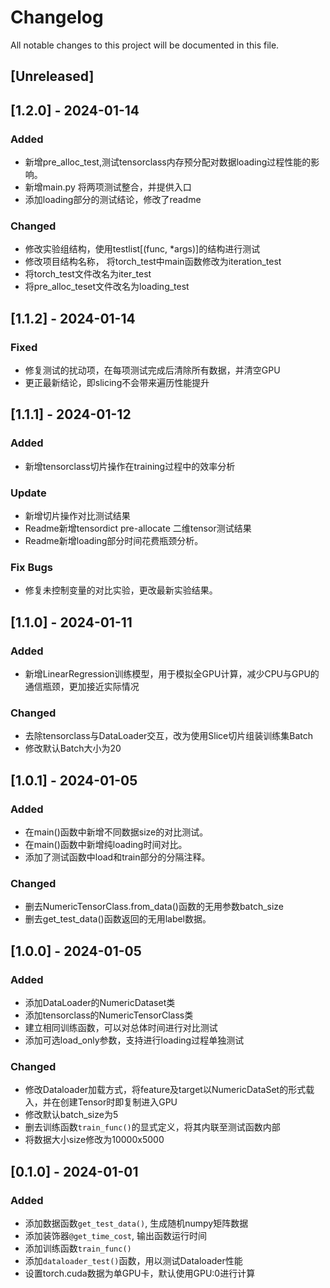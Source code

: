 # Changelog

All notable changes to this project will be documented in this file.

## [Unreleased]

## [1.2.0] - 2024-01-14

### Added

* 新增pre_alloc_test,测试tensorclass内存预分配对数据loading过程性能的影响。
* 新增main.py 将两项测试整合，并提供入口
* 添加loading部分的测试结论，修改了readme

### Changed

* 修改实验组结构，使用testlist[(func, *args)]的结构进行测试
* 修改项目结构名称， 将torch_test中main函数修改为iteration_test
* 将torch_test文件改名为iter_test
* 将pre_alloc_teset文件改名为loading_test

## [1.1.2] - 2024-01-14

### Fixed

* 修复测试的扰动项，在每项测试完成后清除所有数据，并清空GPU
* 更正最新结论，即slicing不会带来遍历性能提升

## [1.1.1] - 2024-01-12

### Added

* 新增tensorclass切片操作在training过程中的效率分析

### Update

* 新增切片操作对比测试结果
* Readme新增tensordict pre-allocate 二维tensor测试结果
* Readme新增loading部分时间花费瓶颈分析。

### Fix Bugs

* 修复未控制变量的对比实验，更改最新实验结果。

## [1.1.0] - 2024-01-11

### Added

* 新增LinearRegression训练模型，用于模拟全GPU计算，减少CPU与GPU的通信瓶颈，更加接近实际情况

### Changed

* 去除tensorclass与DataLoader交互，改为使用Slice切片组装训练集Batch
* 修改默认Batch大小为20


## [1.0.1] - 2024-01-05

### Added

* 在main()函数中新增不同数据size的对比测试。
* 在main()函数中新增纯loading时间对比。
* 添加了测试函数中load和train部分的分隔注释。

### Changed

* 删去NumericTensorClass.from_data()函数的无用参数batch_size
* 删去get_test_data()函数返回的无用label数据。

## [1.0.0] - 2024-01-05

### Added

* 添加DataLoader的NumericDataset类
* 添加tensorclass的NumericTensorClass类
* 建立相同训练函数，可以对总体时间进行对比测试
* 添加可选load_only参数，支持进行loading过程单独测试

### Changed

* 修改Dataloader加载方式，将feature及target以NumericDataSet的形式载入，并在创建Tensor时即复制进入GPU
* 修改默认batch_size为5
* 删去训练函数`train_func()`的显式定义，将其内联至测试函数内部
* 将数据大小size修改为10000x5000



## [0.1.0] - 2024-01-01

### Added

* 添加数据函数`get_test_data()`, 生成随机numpy矩阵数据
* 添加装饰器`@get_time_cost`, 输出函数运行时间
* 添加训练函数`train_func()`
* 添加`dataloader_test()`函数，用以测试Dataloader性能
* 设置torch.cuda数据为单GPU卡，默认使用GPU:0进行计算
